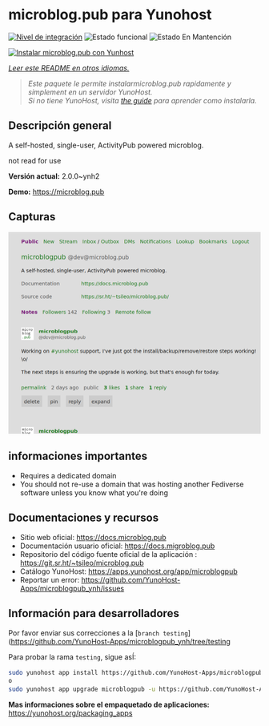<!--
Este archivo README esta generado automaticamente<https://github.com/YunoHost/apps/tree/master/tools/readme_generator>
No se debe editar a mano.
-->

# microblog.pub para Yunohost

[![Nivel de integración](https://dash.yunohost.org/integration/microblogpub.svg)](https://dash.yunohost.org/appci/app/microblogpub) ![Estado funcional](https://ci-apps.yunohost.org/ci/badges/microblogpub.status.svg) ![Estado En Mantención](https://ci-apps.yunohost.org/ci/badges/microblogpub.maintain.svg)

[![Instalar microblog.pub con Yunhost](https://install-app.yunohost.org/install-with-yunohost.svg)](https://install-app.yunohost.org/?app=microblogpub)

*[Leer este README en otros idiomas.](./ALL_README.md)*

> *Este paquete le permite instalarmicroblog.pub rapidamente y simplement en un servidor YunoHost.*  
> *Si no tiene YunoHost, visita [the guide](https://yunohost.org/install) para aprender como instalarla.*

## Descripción general

A self-hosted, single-user, ActivityPub powered microblog.

not read for use


**Versión actual:** 2.0.0~ynh2

**Demo:** <https://microblog.pub>

## Capturas

![Captura de microblog.pub](./doc/screenshots/microblogpub_demo.png)

## informaciones importantes

* Requires a dedicated domain
* You should not re-use a domain that was hosting another Fediverse software unless you know what you're doing

## Documentaciones y recursos

- Sitio web oficial: <https://docs.microblog.pub>
- Documentación usuario oficial: <https://docs.migroblog.pub>
- Repositorio del código fuente oficial de la aplicación : <https://git.sr.ht/~tsileo/microblog.pub>
- Catálogo YunoHost: <https://apps.yunohost.org/app/microblogpub>
- Reportar un error: <https://github.com/YunoHost-Apps/microblogpub_ynh/issues>

## Información para desarrolladores

Por favor enviar sus correcciones a la [`branch testing`](https://github.com/YunoHost-Apps/microblogpub_ynh/tree/testing

Para probar la rama `testing`, sigue asÍ:

```bash
sudo yunohost app install https://github.com/YunoHost-Apps/microblogpub_ynh/tree/testing --debug
o
sudo yunohost app upgrade microblogpub -u https://github.com/YunoHost-Apps/microblogpub_ynh/tree/testing --debug
```

**Mas informaciones sobre el empaquetado de aplicaciones:** <https://yunohost.org/packaging_apps>
